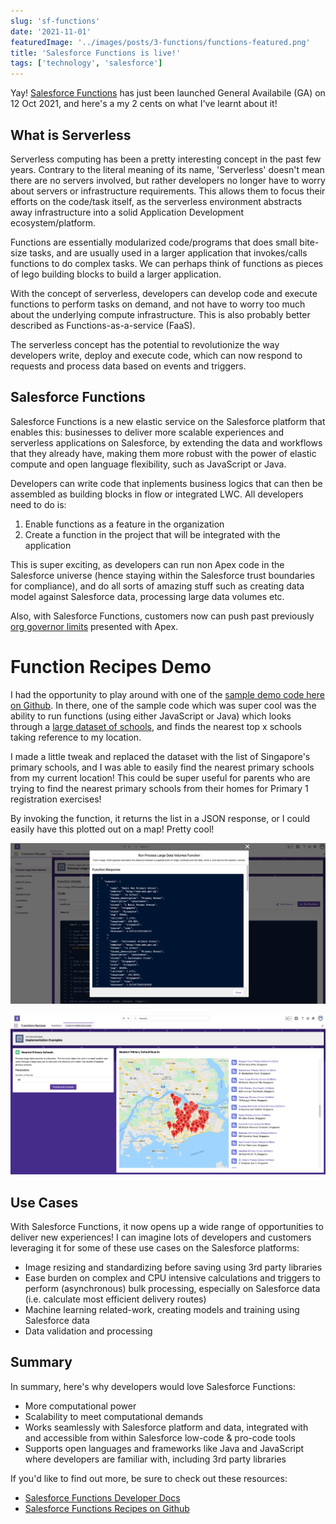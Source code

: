 ```yaml
---
slug: 'sf-functions'
date: '2021-11-01'
featuredImage: '../images/posts/3-functions/functions-featured.png'
title: 'Salesforce Functions is live!'
tags: ['technology', 'salesforce']
---
```


Yay! [Salesforce Functions](https://developer.salesforce.com/docs/platform/functions/overview) has just been launched General Availabile (GA) on 12 Oct 2021, and here's a my 2 cents on what I've learnt about it!

## What is Serverless

Serverless computing has been a pretty interesting concept in the past few years. Contrary to the literal meaning of its name, 'Serverless' doesn't mean there are no servers involved, but rather developers no longer have to worry about servers or infrastructure requirements. This allows them to focus their efforts on the code/task itself, as the serverless environment abstracts away infrastructure into a solid Application Development ecosystem/platform.

Functions are essentially modularized code/programs that does small bite-size tasks, and are usually used in a larger application that invokes/calls functions to do complex tasks. We can perhaps think of functions as pieces of lego building blocks to build a larger application.

With the concept of serverless, developers can develop code and execute functions to perform tasks on demand, and not have to worry too much about the underlying compute infrastructure. This is also probably better described as Functions-as-a-service (FaaS).

The serverless concept has the potential to revolutionize the way developers write, deploy and execute code, which can now respond to requests and process data based on events and triggers.

## Salesforce Functions

Salesforce Functions is a new elastic service on the Salesforce platform that enables this: businesses to deliver more scalable experiences and serverless applications on Salesforce, by extending the data and workflows that they already have, making them more robust with the power of elastic compute and open language flexibility, such as JavaScript or Java.

Developers can write code that inplements business logics that can then be assembled as building blocks in flow or integrated LWC. All developers need to do is:

1. Enable functions as a feature in the organization
2. Create a function in the project that will be integrated with the application

This is super exciting, as developers can run non Apex code in the Salesforce universe (hence staying within the Salesforce trust boundaries for compliance), and do all sorts of amazing stuff such as creating data model against Salesforce data, processing large data volumes etc.

Also, with Salesforce Functions, customers now can push past previously [org governor limits](https://developer.salesforce.com/docs/atlas.en-us.salesforce_app_limits_cheatsheet.meta/salesforce_app_limits_cheatsheet/salesforce_app_limits_platform_apexgov.htm) presented with Apex.

# Function Recipes Demo

I had the opportunity to play around with one of the [sample demo code here on Github](https://github.com/trailheadapps/functions-recipes). In there, one of the sample code which was super cool was the ability to run functions (using either JavaScript or Java) which looks through a [large dataset of schools](https://code.org/learn/find-school/json), and finds the nearest top x schools taking reference to my location.

I made a little tweak and replaced the dataset with the list of Singapore's primary schools, and I was able to easily find the nearest primary schools from my current location! This could be super useful for parents who are trying to find the nearest primary schools from their homes for Primary 1 registration exercises!

By invoking the function, it returns the list in a JSON response, or I could easily have this plotted out on a map! Pretty cool!

![Functions JSON](../images/posts/3-functions/functions-json.png)

![Functions LWC](../images/posts/3-functions/functions-lwc.png)

## Use Cases

With Salesforce Functions, it now opens up a wide range of opportunities to deliver new experiences! I can imagine lots of developers and customers leveraging it for some of these use cases on the Salesforce platforms:

- Image resizing and standardizing before saving using 3rd party libraries
- Ease burden on complex and CPU intensive calculations and triggers to perform (asynchronous) bulk processing, especially on Salesforce data (i.e. calculate most efficient delivery routes)
- Machine learning related-work, creating models and training using Salesforce data
- Data validation and processing

## Summary

In summary, here's why developers would love Salesforce Functions:

- More computational power
- Scalability to meet computational demands
- Works seamlessly with Salesforce platform and data, integrated with and accessible from within Salesforce low-code & pro-code tools
- Supports open languages and frameworks like Java and JavaScript where developers are familiar with, including 3rd party libraries

If you'd like to find out more, be sure to check out these resources:

- [Salesforce Functions Developer Docs](https://developer.salesforce.com/docs/platform/functions/overview)
- [Salesforce Functions Recipes on Github](https://github.com/trailheadapps/functions-recipes)
